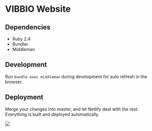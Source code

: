 # VIBBIO Website

## Dependencies
- Ruby 2.4
- Bundler
- Middleman

## Development

Run `bundle exec middleman` during development for auto refresh in the browser.

## Deployment

Merge your changes into master, and let Netlify deal with the rest. Everything is built and deployed automatically.

![](https://media.giphy.com/media/12NUbkX6p4xOO4/giphy.gif)
